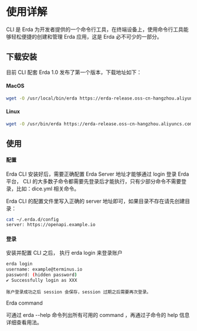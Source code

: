 # 使用详解

CLI 是 Erda
为开发者提供的一个命令行工具，在终端设备上，使用命令行工具能够轻松便捷的创建和管理 Erda 应用，这是 Erda 必不可少的一部分。

## 下载安装

目前 CLI 配套 Erda 1.0 发布了第一个版本，下载地址如下：

#### MacOS

```bash
wget -O /usr/local/bin/erda https://erda-release.oss-cn-hangzhou.aliyuncs.com/cli/mac/erda && chmod +x /usr/local/bin/erda
```

#### Linux

```bash
wget -O /usr/bin/erda https://erda-release.oss-cn-hangzhou.aliyuncs.com/cli/linux/erda && chmod +x /usr/bin/erda
```

## 使用

#### 配置

Erda CLI 安装好后，需要正确配置 Erda Server 地址才能够通过 login 登录 Erda
平台， CLI
的大多数子命令都需要先登录后才能执行，只有少部分命令不需要登录，比如：dice.yml
相关命令。

Erda CLI 的配置文件里写入正确的 server 地址即可，如果目录不存在请先创建目录：

```bash
cat ~/.erda.d/config
server: https://openapi.example.io
```

#### 登录

安装并配置 CLI 之后， 执行 erda login 来登录账户

```bash
erda login
username: example@terminus.io
password: (hidden password)
✔ Successfully login as XXX
```

`账户登录成功之后 session 会保存，session 过期之后需要再次登录。`

Erda command

可通过 erda --help 命令列出所有可用的 command ，再通过子命令的 help 信息详细查看用法。
